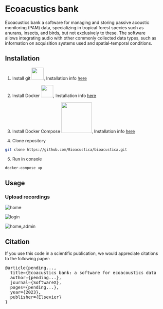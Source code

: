 
# Ecoacustics bank
Ecoacustics bank a software for managing and storing passive acoustic monitoring (PAM) data, specializing in tropical forest species such as anurans, insects, and birds, but not exclusively to these. The software allows integrating audio with other commonly collected data types, such as information on acquisition systems used and spatial-temporal conditions.


## Installation

1) Install git <img src="https://git-scm.com/images/logos/downloads/Git-Logo-1788C.png" width="40">, Installation info [here](https://git-scm.com/downloads)

2) Install Docker <img src="https://experenta.com/wp-content/uploads/2020/10/docker-icon.png" width="40">, Installation info [here](https://docs.docker.com/get-docker/)

3) Install Docker Compose <img src="https://miro.medium.com/max/900/1*CDkilA3HlFh4JUjPPkxh5A.png" width="100">, Installation info [here](https://docs.docker.com/compose/install/)

4) Clone repository
```bash 
git clone https://github.com/Bioacustica/bioacustica.git
```

5) Run in console
```bash 
docker-compose up
```
## Usage

### Upload recordings

![home](https://github.com/Bioacustica/Ecoacustic_bank/assets/70040642/8e37bdb9-2406-49db-a64c-88470a6137b8)

![login](https://github.com/Bioacustica/Ecoacustic_bank/assets/70040642/8d7c7d72-096e-452e-a121-9e78a11459ed)

![home_admin](https://github.com/Bioacustica/Ecoacustic_bank/assets/70040642/99a1e134-9133-440f-a229-00031b63e274)

## Citation
If you use this code in a scientific publication, we would appreciate citations to the following paper:

<pre>
@article{pending...,
  title={Ecoacustics bank: a software for ecoacoustics data management},
  author={pending...},
  journal={SoftwareX},
  pages={pending...},
  year={2023},
  publisher={Elsevier}
}
</pre>
